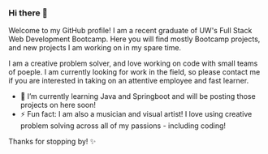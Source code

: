 ### Hi there 👋

Welcome to my GitHub profile! I am a recent graduate of UW's Full Stack Web Development Bootcamp. Here you will find mostly Bootcamp projects, and new projects I am working on in my spare time. 

I am a creative problem solver, and love working on code with small teams of poeple. I am currently looking for work in the field, so please contact me if you are interested in taking on an attentive employee and fast learner. 


- 🌱 I’m currently learning Java and Springboot and will be posting those projects on here soon!
- ⚡ Fun fact: I am also a musician and visual artist! I love using creative problem solving across all of my passions - including coding! 

Thanks for stopping by! ✨

<!--
**echandlerdavis/echandlerdavis** is a ✨ _special_ ✨ repository because its `README.md` (this file) appears on your GitHub profile.

Here are some ideas to get you started:

- 🔭 I’m currently working on ...
- 🌱 I’m currently learning ...
- 👯 I’m looking to collaborate on ...
- 🤔 I’m looking for help with ...
- 💬 Ask me about ...
- 📫 How to reach me: ...
- 😄 Pronouns: ...

-->
